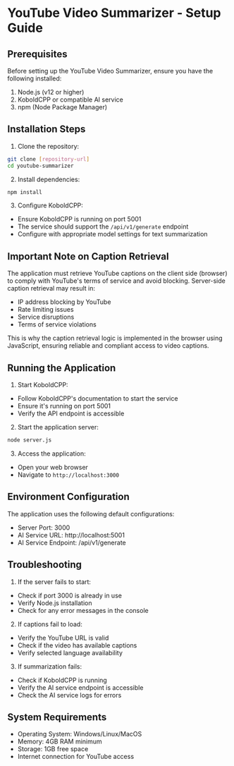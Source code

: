 # YouTube Video Summarizer - Setup Guide

## Prerequisites

Before setting up the YouTube Video Summarizer, ensure you have the following installed:

1. Node.js (v12 or higher)
2. KoboldCPP or compatible AI service
3. npm (Node Package Manager)

## Installation Steps

1. Clone the repository:
```bash
git clone [repository-url]
cd youtube-summarizer
```

2. Install dependencies:
```bash
npm install
```

3. Configure KoboldCPP:
- Ensure KoboldCPP is running on port 5001
- The service should support the `/api/v1/generate` endpoint
- Configure with appropriate model settings for text summarization

## Important Note on Caption Retrieval

The application must retrieve YouTube captions on the client side (browser) to comply with YouTube's terms of service and avoid blocking. Server-side caption retrieval may result in:
- IP address blocking by YouTube
- Rate limiting issues
- Service disruptions
- Terms of service violations

This is why the caption retrieval logic is implemented in the browser using JavaScript, ensuring reliable and compliant access to video captions.

## Running the Application

1. Start KoboldCPP:
- Follow KoboldCPP's documentation to start the service
- Ensure it's running on port 5001
- Verify the API endpoint is accessible

2. Start the application server:
```bash
node server.js
```

3. Access the application:
- Open your web browser
- Navigate to `http://localhost:3000`

## Environment Configuration

The application uses the following default configurations:
- Server Port: 3000
- AI Service URL: http://localhost:5001
- AI Service Endpoint: /api/v1/generate

## Troubleshooting

1. If the server fails to start:
- Check if port 3000 is already in use
- Verify Node.js installation
- Check for any error messages in the console

2. If captions fail to load:
- Verify the YouTube URL is valid
- Check if the video has available captions
- Verify selected language availability

3. If summarization fails:
- Check if KoboldCPP is running
- Verify the AI service endpoint is accessible
- Check the AI service logs for errors

## System Requirements

- Operating System: Windows/Linux/MacOS
- Memory: 4GB RAM minimum
- Storage: 1GB free space
- Internet connection for YouTube access
